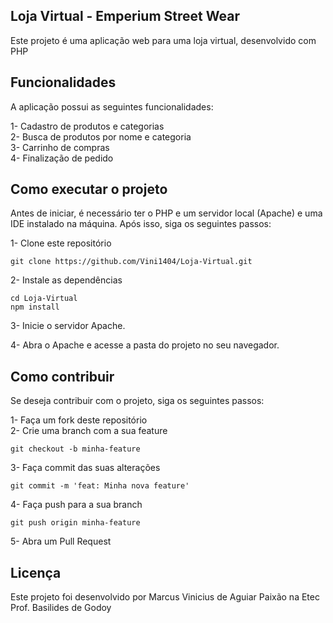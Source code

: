 ## Loja Virtual - Emperium Street Wear
Este projeto é uma aplicação web para uma loja virtual, desenvolvido com PHP

## Funcionalidades
A aplicação possui as seguintes funcionalidades:

1- Cadastro de produtos e categorias<br>
2- Busca de produtos por nome e categoria<br>
3- Carrinho de compras<br>
4- Finalização de pedido<br>

## Como executar o projeto
Antes de iniciar, é necessário ter o PHP e um servidor local (Apache) e uma IDE instalado na máquina. Após isso, siga os seguintes passos:

1- Clone este repositório
```Git
git clone https://github.com/Vini1404/Loja-Virtual.git
```
2- Instale as dependências
```
cd Loja-Virtual
npm install
```
3- Inicie o servidor Apache.

4- Abra o Apache e acesse a pasta do projeto no seu navegador.

## Como contribuir
Se deseja contribuir com o projeto, siga os seguintes passos:

1- Faça um fork deste repositório<br>
2- Crie uma branch com a sua feature
```
git checkout -b minha-feature
```
3- Faça commit das suas alterações
```
git commit -m 'feat: Minha nova feature'
```
4- Faça push para a sua branch
```
git push origin minha-feature
```
5- Abra um Pull Request

## Licença
Este projeto foi desenvolvido por Marcus Vinicius de Aguiar Paixão na Etec Prof. Basilides de Godoy
